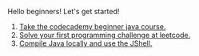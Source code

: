 Hello beginners! Let's get started!

1. [Take the codecademy beginner java course.](./Codecademy-Course-Learn-Java/)
2. [Solve your first programming challenge at leetcode.](./Leetcode-2Sum-Easy)
3. [Compile Java locally and use the JShell.](./Compile-Locally-And-Use-JShell)
